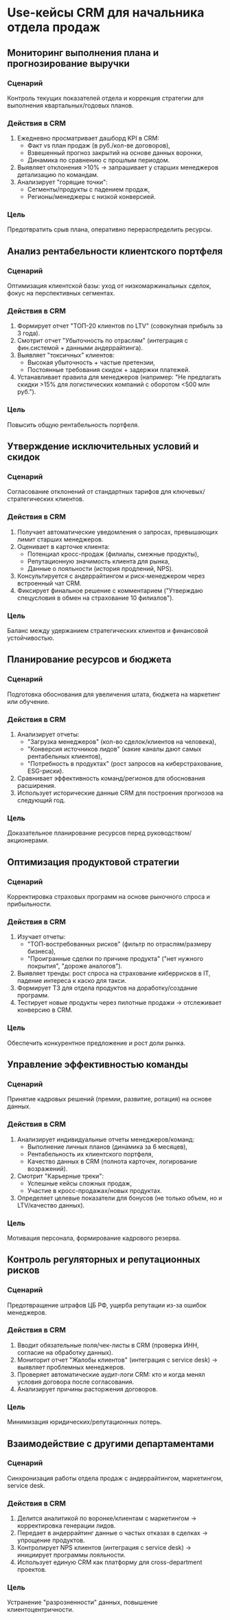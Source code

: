 # Use-кейсы CRM для начальника отдела продаж



## Мониторинг выполнения плана и прогнозирование выручки

### Сценарий
Контроль текущих показателей отдела и коррекция стратегии для выполнения квартальных/годовых планов.

### Действия в CRM
1. Ежедневно просматривает дашборд KPI в CRM:
    - Факт vs план продаж (в руб./кол-ве договоров),
    - Взвешенный прогноз закрытий на основе данных воронки,
    - Динамика по сравнению с прошлым периодом.
2. Выявляет отклонения >10% → запрашивает у старших менеджеров детализацию по командам.
3. Анализирует "горящие точки":
    - Сегменты/продукты с падением продаж,
    - Регионы/менеджеры с низкой конверсией.

### Цель
Предотвратить срыв плана, оперативно перераспределить ресурсы.



## Анализ рентабельности клиентского портфеля

### Сценарий
Оптимизация клиентской базы: уход от низкомаржинальных сделок, фокус на перспективных сегментах.

### Действия в CRM
1. Формирует отчет "ТОП-20 клиентов по LTV" (совокупная прибыль за 3 года).
2. Смотрит отчет "Убыточность по отраслям" (интеграция с фин.системой + данными андеррайтинга).
3. Выявляет "токсичных" клиентов:
    - Высокая убыточность + частые претензии,
    - Постоянные требования скидок + задержки платежей.
4. Устанавливает правила для менеджеров (например: "Не предлагать скидки >15% для логистических компаний с оборотом <500 млн руб.").

### Цель
Повысить общую рентабельность портфеля.



## Утверждение исключительных условий и скидок

### Сценарий
Согласование отклонений от стандартных тарифов для ключевых/стратегических клиентов.

### Действия в CRM
1. Получает автоматические уведомления о запросах, превышающих лимит старших менеджеров.
2. Оценивает в карточке клиента:
    - Потенциал кросс-продаж (филиалы, смежные продукты),
    - Репутационную значимость клиента для рынка,
    - Данные о лояльности (история продлений, NPS).
3. Консультируется с андеррайтингом и риск-менеджером через встроенный чат CRM.
4. Фиксирует финальное решение с комментарием ("Утверждаю спецусловия в обмен на страхование 10 филиалов").

### Цель
Баланс между удержанием стратегических клиентов и финансовой устойчивостью.



## Планирование ресурсов и бюджета

### Сценарий
Подготовка обоснования для увеличения штата, бюджета на маркетинг или обучение.

### Действия в CRM
1. Анализирует отчеты:
    - "Загрузка менеджеров" (кол-во сделок/клиентов на человека),
    - "Конверсия источников лидов" (какие каналы дают самых рентабельных клиентов),
    - "Потребность в продуктах" (рост запросов на киберстрахование, ESG-риски).
2. Сравнивает эффективность команд/регионов для обоснования расширения.
3. Использует исторические данные CRM для построения прогнозов на следующий год.

### Цель
Доказательное планирование ресурсов перед руководством/акционерами.



## Оптимизация продуктовой стратегии

### Сценарий
Корректировка страховых программ на основе рыночного спроса и прибыльности.

### Действия в CRM
1. Изучает отчеты:
    - "ТОП-востребованных рисков" (фильтр по отраслям/размеру бизнеса),
    - "Проигранные сделки по причине продукта" ("нет нужного покрытия", "дороже аналогов").
2. Выявляет тренды: рост спроса на страхование киберрисков в IT, падение интереса к каско для такси.
3. Формирует ТЗ для отдела продуктов на доработку/создание программ.
4. Тестирует новые продукты через пилотные продажи → отслеживает конверсию в CRM.

### Цель
Обеспечить конкурентное предложение и рост доли рынка.



## Управление эффективностью команды

### Сценарий
Принятие кадровых решений (премии, развитие, ротация) на основе данных.

### Действия в CRM
1. Анализирует индивидуальные отчеты менеджеров/команд:
    - Выполнение личных планов (динамика за 6 месяцев),
    - Рентабельность их клиентского портфеля,
    - Качество данных в CRM (полнота карточек, логирование возражений).
2. Смотрит "Карьерные треки":
    - Успешные кейсы сложных продаж,
    - Участие в кросс-продажах/новых продуктах.
3. Определяет целевые показатели для бонусов (не только объем, но и LTV/качество данных).

### Цель
Мотивация персонала, формирование кадрового резерва.



## Контроль регуляторных и репутационных рисков

### Сценарий
Предотвращение штрафов ЦБ РФ, ущерба репутации из-за ошибок менеджеров.

### Действия в CRM
1. Вводит обязательные поля/чек-листы в CRM (проверка ИНН, согласие на обработку данных).
2. Мониторит отчет "Жалобы клиентов" (интеграция с service desk) → выявляет проблемных менеджеров.
3. Проверяет автоматические аудит-логи CRM: кто и когда менял условия договора после согласования.
4. Анализирует причины расторжения договоров.

### Цель
Минимизация юридических/репутационных потерь.



## Взаимодействие с другими департаментами

### Сценарий
Синхронизация работы отдела продаж с андеррайтингом, маркетингом, service desk.

### Действия в CRM
1. Делится аналитикой по воронке/клиентам с маркетингом → корректировка генерации лидов.
2. Передает в андеррайтинг данные о частых отказах в сделках → упрощение продуктов.
3. Контролирует NPS клиентов (интеграция с service desk) → инициирует программы лояльности.
4. Использует единую CRM как платформу для cross-department проектов.

### Цель
Устранение "разрозненности" данных, повышение клиентоцентричности.
